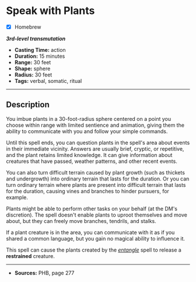 # Speak with Plants
- [x] Homebrew

***3rd-level transmutation***
- **Casting Time:** action
- **Duration:** 15 minutes
- **Range:** 30 feet
- **Shape:** sphere
- **Radius:** 30 feet
- **Tags:** verbal, somatic, ritual

---

## Description
You imbue plants in a 30-foot-radius sphere centered on a point you choose within range with limited sentience and animation, giving them the ability to communicate with you and follow your simple commands. 

Until this spell ends, you can question plants in the spell's area about events in their immediate vicinity.
Answers are usually brief, cryptic, or repetitive, and the plant retains limited knowledge.
It can give information about creatures that have passed, weather patterns, and other recent events.

You can also turn difficult terrain caused by plant growth (such as thickets and undergrowth) into ordinary terrain that lasts for the duration.
Or you can turn ordinary terrain where plants are present into difficult terrain that lasts for the duration, causing vines and branches to hinder pursuers, for example.

Plants might be able to perform other tasks on your behalf (at the DM's discretion).
The spell doesn't enable plants to uproot themselves and move about, but they can freely move branches, tendrils, and stalks.

If a plant creature is in the area, you can communicate with it as if you shared a common language, but you gain no magical ability to influence it.

This spell can cause the plants created by the [*entangle*](../level-1/entangle.md) spell to release a **restrained** creature.

---

- **Sources:** PHB, page 277
